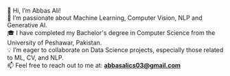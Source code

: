 👋 Hi, I’m Abbas Ali!  
👀 I’m passionate about Machine Learning, Computer Vision, NLP and Generative AI.  
🎓 I have completed my Bachelor's degree in Computer Science from the University of Peshawar, Pakistan.  
💡 I’m eager to collaborate on Data Science projects, especially those related to ML, CV, and NLP.  
📫 Feel free to reach out to me at: **abbasalics03@gmail.com**  
